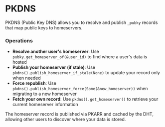 # PKDNS

PKDNS (Public Key DNS) allows you to resolve and publish `_pubky` records that map public keys to homeservers.



### Operations

- **Resolve another user's homeserver**: Use `pubky.get_homeserver_of(&user_id)` to find where a user's data is hosted
- **Publish your homeserver (if stale)**: Use `pkdns().publish_homeserver_if_stale(None)` to update your record only when needed
- **Force republish**: Use `pkdns().publish_homeserver_force(Some(&new_homeserver))` when migrating to a new homeserver
- **Fetch your own record**: Use `pkdns().get_homeserver()` to retrieve your current homeserver information

The homeserver record is published via PKARR and cached by the DHT, allowing other users to discover where your data is stored.
